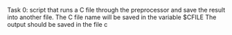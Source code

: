 Task 0: script that runs a C file through the preprocessor and save the result into another file.
	The C file name will be saved in the variable $CFILE
	The output should be saved in the file c



